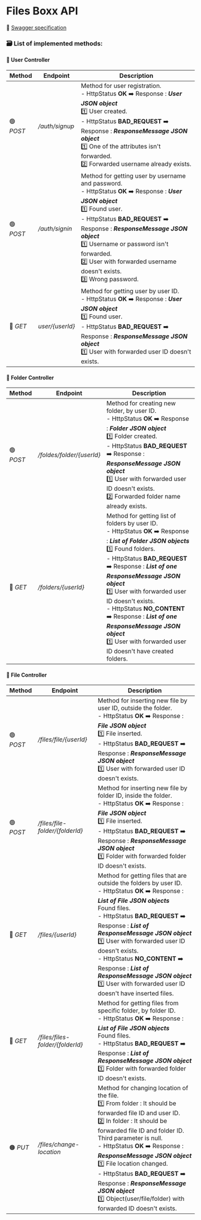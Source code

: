 # Files Boxx API

📗 [Swagger specification](https://files-boxx.herokuapp.com/files-boxx/swagger-ui.html)

### 🗃️ List of implemented methods:

#### 💁 User Controller

| Method | Endpoint | Description |
| ------ | -------- | ----------- |
| 🟢 *POST* | */auth/signup* | Method for user registration. <br> - HttpStatus **OK** ➡️ Response : ***User JSON object*** <br> 1️⃣ User created. <br> - HttpStatus **BAD_REQUEST** ➡️ Response : ***ResponseMessage JSON object*** <br> 1️⃣ One of the attributes isn't forwarded. <br> 2️⃣ Forwarded username already exists. |
| 🟢 *POST* | */auth/signin* | Method for getting user by username and password. <br> - HttpStatus **OK** ➡️ Response : ***User JSON object*** <br> 1️⃣ Found user. <br> - HttpStatus **BAD_REQUEST** ➡️ Response : ***ResponseMessage JSON object*** <br> 1️⃣ Username or password isn't forwarded. <br> 2️⃣ User with forwarded username doesn't exists. <br> 3️⃣ Wrong password. |
| 🔵 *GET* | *user/{userId}* | Method for getting user by user ID. <br> - HttpStatus **OK** ➡️ Response : ***User JSON object*** <br> 1️⃣ Found user. <br> - HttpStatus **BAD_REQUEST** ➡️ Response : ***ResponseMessage JSON object*** <br> 1️⃣ User with forwarded user ID doesn't exists. |

#### 📂 Folder Controller

| Method | Endpoint | Description |
| ------ | -------- | ----------- |
| 🟢 *POST* | */foldes/folder/{userId}* | Method for creating new folder, by user ID. <br> - HttpStatus **OK** ➡️ Response : ***Folder JSON object*** <br> 1️⃣ Folder created. <br> - HttpStatus **BAD_REQUEST** ➡️ Response : ***ResponseMessage JSON object*** <br> 1️⃣ User with forwarded user ID doesn't exists. <br> 2️⃣ Forwarded folder name already exists. |
| 🔵 *GET* | */folders/{userId}* | Method for getting list of folders by user ID. <br> - HttpStatus **OK** ➡️ Response : ***List of Folder JSON objects*** <br> 1️⃣ Found folders. <br> - HttpStatus **BAD_REQUEST** ➡️ Response : ***List of one ResponseMessage JSON object*** <br> 1️⃣ User with forwarded user ID doesn't exists. <br> - HttpStatus **NO_CONTENT** ➡️ Response : ***List of one ResponseMessage JSON object*** <br> 1️⃣ User with forwarded user ID doesn't have created folders. |

#### 📝 File Controller

| Method | Endpoint | Description |
| ------ | -------- | ----------- |
| 🟢 *POST* | */files/file/{userId}* | Method for inserting new file by user ID, outside the folder. <br> - HttpStatus **OK** ➡️ Response : ***File JSON object*** <br> 1️⃣ File inserted. <br> - HttpStatus **BAD_REQUEST** ➡️ Response : ***ResponseMessage JSON object*** <br> 1️⃣ User with forwarded user ID doesn't exists. |
| 🟢 *POST* | */files/file-folder/{folderId}* | Method for inserting new file by folder ID, inside the folder. <br> - HttpStatus **OK** ➡️ Response : ***File JSON object*** <br> 1️⃣ File inserted. <br> - HttpStatus **BAD_REQUEST** ➡️ Response : ***ResponseMessage JSON object*** <br> 1️⃣ Folder with forwarded folder ID doesn't exists. |
| 🔵 *GET* | */files/{userId}* | Method for getting files that are outside the folders by user ID. <br> - HttpStatus **OK** ➡️ Response : ***List of File JSON objects*** <br> Found files. <br> - HttpStatus **BAD_REQUEST** ➡️ Response : ***List of ResponseMessage JSON object*** <br> 1️⃣ User with forwarded user ID doesn't exists. <br> - HttpStatus **NO_CONTENT** ➡️ Response : ***List of ResponseMessage JSON object*** <br> 1️⃣ User with forwarded user ID doesn't have inserted files. |
| 🔵 *GET* | */files/files-folder/{folderId}* | Method for getting files from specific folder, by folder ID. <br> - HttpStatus **OK** ➡️ Response : ***List of File JSON objects*** <br> Found files. <br> - HttpStatus **BAD_REQUEST** ➡️ Response : ***List of ResponseMessage JSON object*** <br> 1️⃣ Folder with forwarded folder ID doesn't exists. |
| 🟠 *PUT* | */files/change-location* | Method for changing location of the file. <br> 1️⃣ From folder : It should be forwarded file ID and user ID. <br> 2️⃣ In folder : It should be forwarded file ID and folder ID. <br> Third parameter is null. <br> - HttpStatus **OK** ➡️ Response : ***ResponseMessage JSON object*** <br> 1️⃣ File location changed. <br> - HttpStatus **BAD_REQUEST** ➡️ Response : ***ResponseMessage JSON object*** <br> 1️⃣ Object(user/file/folder) with forwarded ID doesn't exists. |
